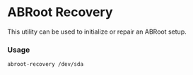 # ABRoot Recovery
This utility can be used to initialize or repair an ABRoot setup.

### Usage
```bash
abroot-recovery /dev/sda
```

